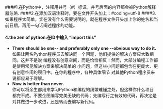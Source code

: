 ####1.在Python中，注释用井号（#）标识。井号后面的内容都会被Python解释器忽略.
####2.在添加汉语注释时，要在文件开头加上：#coding=utf-8
####3.如果程序太简单，实在没有什么需要说明的，就在程序文件开头加上你的姓名和当前日期，再用一句话阐述程序的功能。
#### 4.the zen of python:在ID中输入 “import this”
- **There should be one-- and preferably only one --obvious way to do it.**<br/>
如果让两名Python程序员去解决同一个问题，他们提供的解决方案应大致相同。这并不是说
编程没有创意空间，而是恰恰相反！然而，大部分编程工作都是使用常见解决方案来解决简单的
小问题，但这些小问题都包含在更庞大、更有创意空间的项目中。在你的程序中，各种具体细节
对其他Python程序员来说都应易于理解。
- **Now is better than never.**<br/>
你可以将余生都用来学习Python和编程的纷繁难懂之处，但这样你什么项目都完不成。不要企图编写完美无缺的代码；先编写行之有效的代码，再决定是对其做进一步改进，还是转而去编写新代码。

